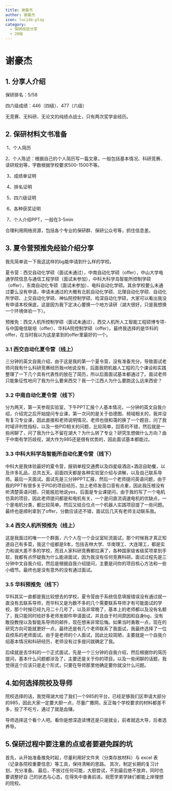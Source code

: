```yaml
---
title: 谢豪杰
author: 谢豪杰
icon: lucide:play
category:
  - 保研经验分享
  - 20级
---
```


# 谢豪杰

## **1.** 分享人介绍

保研排名：5/58

四六级成绩：446（四级）、477（六级） 

无竞赛、无科研、无论文的纯绩点战士，只有两次奖学金经历。

## **2.** 保研材料文书准备

​	1、个人简历

​	2、个人陈述：根据自己的个人简历写一篇文章，一般包括基本情况、科研竞赛、读研规划等，字数根据学校要求500-1500不等。

​	3、成绩单证明

​	4、排名证明

​	5、四六级证明

​	6、各种获奖证明

​	7、个人介绍PPT，一般在3-5min

​	合理利用网络资源，包括各个专业的保研群、保研公众号等，抓住信息差。

## **3.** 夏令营预推免经验介绍分享

我先简单说一下我这这样的bg能申请到什么样的学校。

夏令营：西交自动化学硕（面试未通过），中南自动化学硕（offer），中山大学电通学院信息与通信工程学硕（面试未参加），中科大科学岛智能所控制学硕（offer），东南自动化专硕（面试未参加）、电科自动化学硕。其余学校要么未通过要么没有申请，申请未通过的大概有北航自动化学硕、北理自动化学硕、自动化所学硕、上交自动化学硕、神仙院控制学硕、哈深自动化学硕，大家可以看出我没有申请本校保底，这是因为我下定决心要换一个地方读研（湖大很好，只是我想换一个环境体验一下）。

预推免：西交人机所控制学硕（面试未通过），西交人机所人工智能工程硕博专项-与中国电信联培（offer）、华科A院控制学硕（offer）。最终我选择的是华科的offer，在当时我以为这是拿到的offer里最好的一个。

### 3.1 西交自动化夏令营（线上）

​	三分钟的英文自我介绍，由于这是我的第一个夏令营，没有准备充分，导致面试老师问我有什么科研竞赛经历我nt地说没有，后面我把机器人工程的几个课设和实践整理了一下几个具有代表性的放在了简历，所以后面面试基本都通过了。面试老师只能象征性地问了我为什么要来西交？我一个江西人为什么要跑这么远来西安？

### 3.2 中南自动化夏令营（线下）

​	分为两天，第一天参观实验室，下午PPT汇报个人基本情况，一分钟的英文自我介绍，介绍完之后开始提问专业课，第一次问的是关于伯德图、频域相关的，我并没有复习专业课，因此直接和老师说明情况，老师也很和蔼的换了一个题目，问了我时域评判性指标，以及一些PID相关的问题，比较简单，回答的不错，然后就是一些闲聊了，问了我为什么不留在湖大？为什么转了专业？研究生想做什么方向？由于中南有学历歧视，湖大作为985还是很有优势的，因此面试基本都能过。

### 3.3 中科大科学岛智能所自动化夏令营（线下）

​	中科大是我体验最好的夏令营，报销单程交通费以及四星级酒店+酒店自助餐，以及许多礼品，总共五天。前面四天都是各种实验室介绍与讲解，以及自己联系导师。最后一天面试。面试先是三分钟PPT汇报，然后一个老师提问英语问题，由于我的PPT有很多关于PID的项目经历，加上老师发音口音有点重，因此我压根没有听清楚英语问题，只能尴尬地说yes，后面是专业课提问，由于我的写了一个电机仿真的项目，因此老师提问都是和电机有关，一个是问直流调速电机的优缺点，一个是电机分类，都比较简单。然后又结合位点一个机器人实践项目提了一些问题。最终也是顺利拿到了offer，分数应该还不错，面试后几天有老师主动联系我。

### 3.4 西交人机所预推免（线上）

​	这是我面过的唯一一个群面，六个人在一个会议室轮流面试，那个时候我才真正知道自己有多菜，我这个组都是9本，包括吉林大学、华南理工、大连理工，都是实力和湖大差不多的学校，而且人家科研竞赛都拉满了，各种国家级省级奖项拿到手软，我都有点怀疑我为什么能进面试，因为我没有任何竞赛科研。面试过程先是三分钟中文自我介绍，然后是根据自我介绍提问，主要是问你的项目核心方法和一些小细节。最终也是没有意外的没有通过面试。

### 3.5 华科预推免（线下）

​	华科其实一直都是我比较想去的学校，夏令营由于系统信息填报错误没有通过就一直没有去联系导师，而华科又是为数不多的几个需要联系导师才有可能面试的学校，那个时候已经九月二十几号了，以及非常晚了，基本上的老师都以及没有名额了，我只能同时给好多老师发邮件申请面试，并且由于时间原因和自身bg，没有敢投教授以及智能系导师的邮件，现在想来非常后悔。如果当时勇敢一点，现在的研究方向可能就更好一点，最终还是有几个老师联系了我面试，我最终选择了一位自控系的老师面试。由于是老师的个人面试，因此比较简陋，主要就是一个自我介绍基本情况和科研经历，老师没有过多提问就确定了我。

​	后续就是去华科的一个正式面试，先是一个三分钟的自我介绍，然后根据你的简历提问，基本什么问题都涉及了，主要还是关于你的项目。以及一些闲聊的话题，我觉得这个应该只是走个形式，只要在导师那里他确定要你就没什么问题。

## 4.如何选择院校及导师

​	院校选择的话，我觉得湖大给了我们一个985的平台，已经足够我们区申请大部分的985，因此大家一定要大胆一点，尽量广撒网，反正每个学校要求的材料都差不多，投了不吃亏，通过了就是血赚。

​	导师选择这个看个人吧。看你是想深造读博还是只是就业，前者就选大导，后者选养导。

## 5.保研过程中要注意的点或者要避免踩的坑

首先，从开始准备推免时起，尽量利用好文件夹（分类存放材料）与 excel 表（记录各院校重要信息）等工具，保持清晰的思路。 其次，制定长期的复习计划，充分准备。 最后，不放过任何可能，大胆尝试，不到最后绝不放弃，同时也要调整好自 己的状态与心态，在得失中奋勇前进。祝愿学弟学妹们都能上岸理想的院校。
